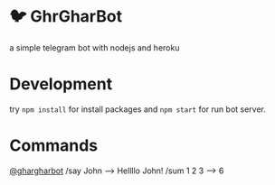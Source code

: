 # :bird: GhrGharBot
a simple telegram bot with nodejs and heroku

# Development
try `npm install` for install packages and `npm start` for run bot server.

# Commands
[@ghargharbot](https://telegram.me/ghargharbot)
/say John --> Hellllo John!
/sum 1 2 3 --> 6
